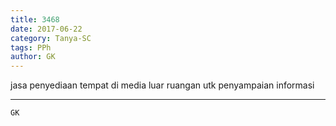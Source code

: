 ```yaml
---
title: 3468
date: 2017-06-22
category: Tanya-SC
tags: PPh
author: GK
---
```


jasa penyediaan tempat di media luar ruangan utk penyampaian informasi

---



`GK`
